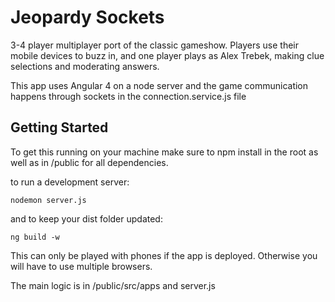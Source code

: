 # Jeopardy Sockets

3-4 player multiplayer port of the classic gameshow. Players use their mobile devices to buzz in, and one player plays as Alex Trebek, making clue selections and moderating answers.

This app uses Angular 4 on a node server and the game communication happens through sockets in the connection.service.js file

## Getting Started

To get this running on your machine make sure to npm install in the root as well as in /public for all dependencies.

to run a development server:
```
nodemon server.js
 ```
and to keep your dist folder updated:
```
ng build -w
```

This can only be played with phones if the app is deployed. Otherwise you will have to use multiple browsers.
 
 The main logic is in /public/src/apps and server.js
